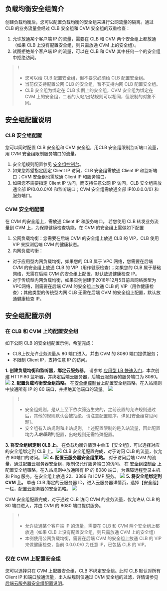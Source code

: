 ## 负载均衡安全组简介
创建负载均衡后，您可以配置负载均衡的安全组来进行公网流量的隔离。通过 CLB 的业务流量会经过 CLB 安全组和 CVM 安全组的双重检查：
1. 允许放通某个客户端 IP 的流量，需要在 CLB 和 CVM 两个安全组上都放通（如果 CLB 上没有配置安全组，则只需放通 CVM 上的安全组）。
2. 试图拒绝某个客户端 IP 的流量，可以在 CLB 和 CVM 其中任何一个的安全组中拒绝访问。
>!
> - 您可以给 CLB 配置安全组，但不要求必须给 CLB 配置安全组。
> - 当前仅支持配置公网 CLB 的安全组，暂不支持内网 CLB 配置安全组。
> - CLB 安全组为绑定在 CLB 实例上的安全组，CVM 安全组为绑定在 CVM 上的安全组，二者的入站/出站规则可以相同，但限制的对象不同。

## 安全组配置说明
### CLB 安全组配置
您可以同时配置 CLB 安全组和 CVM 安全组，用CLB 安全组限制监听端口流量，用 CVM 安全组限制服务端口的流量。
1. 安全组规则配置参见 [安全组控制台](https://console.cloud.tencent.com/cvm/securitygroup)。
2. 如果您希望指定固定 Client IP 访问，CLB 安全组需放通 Client IP 和监听端口；CVM 安全组也需放通 Client IP 和服务端口。
3. 如果您不需要指定 Client IP 访问，而支持任意公网 IP 访问，CLB 安全组需放通全部 IP(0.0.0.0/0) 和监听端口；CVM 安全组需放通全部 IP(0.0.0.0/0) 和服务端口。

### CVM 安全组配置
在 CVM 的安全组上，需放通 Client IP 和服务端口。
若您使用 CLB 转发业务流量到 CVM 上，为保障健康检查功能，在 CVM 的安全组上需做如下配置
1. 公网负载均衡：您需要在后端 CVM 的安全组上放通 CLB 的 VIP，CLB 使用 VIP 来探测后端 CVM 的健康状态。
2. 内网负载均衡：
 - 对于应用型内网负载均衡，如果您的 CLB 属于 VPC 网络，您需要在后端 CVM 的安全组上放通 CLB 的 VIP（用作健康检查）；如果您的 CLB 属于基础网络，无需在后端 CVM 的安全组上配置，默认放通健康检查 IP。
 - 对于传统型内网负载均衡，如果实例创建于2016年12月5日前且网络类型为VPC网络，则需要在后端 CVM 的安全组上放通 CLB 的 VIP（用作健康检查）；其他类型的传统型内网 CLB 无需在后端 CVM 的安全组上配置，默认放通健康检查 IP。

## 安全组配置示例
### 在 CLB 和 CVM 上均配置安全组
如下公网 CLB 的安全组配置示例，希望完成：
- CLB上仅允许业务流量从 80 端口进入，并由 CVM 的 8080 端口提供服务；
- 不限制 Client IP，支持任意 IP 的访问。

**1. 创建负载均衡和监听器，绑定云服务器。**
请参考 [应用型 LB 快速入门](http://intl.cloud.tencent.com/document/product/214/8975)，本次创建 HTTP:80 监听器，并绑定后端云服务器，后端云服务器的服务端口为 8080。
![](https://main.qcloudimg.com/raw/aaa57a0d88072f8cbb766c61146e0f32.png)
**2. 配置负载均衡安全组策略。**
在[安全组控制台](https://console.cloud.tencent.com/cvm/securitygroup)上配置安全组策略，在入站规则中放通所有 IP 的 80 端口，并拒绝其他端口的流量。
![](https://main.qcloudimg.com/raw/0c0c8b6cb02ca1ff489ed84b7e5b38ef.png)
>!
>- 安全组规则，是从上至下依次筛选生效的，之前设置的允许规则通过后，其他的规则默认会被拒绝，请注意配置顺序，详见[安全组常见问题]。
>- 安全组有入站规则和出站规则，上述配置限制的是入站流量，因此配置均为***入站规则***的配置，出站规则无需特殊配置。

**3. 将安全组绑定到 CLB 上。**
在负载均衡详情页中单击【安全组】，可以选择对应的安全组绑定到 CLB 上。
![](https://main.qcloudimg.com/raw/7a560969f658bfc6894893f9f9a7bd1b.png)
CLB 安全组配置完成，对于访问 CLB 的流量，仅允许 80端口的访问。
![](https://main.qcloudimg.com/raw/d44250c2f229f11569519a84aec400e7.png)
**4. 配置云服务器安全组策略。**
对于访问后端 CVM 的流量，通过配置云服务器安全组，限制仅允许服务端口的访问。
在 [安全组控制台](https://console.cloud.tencent.com/cvm/securitygroup) 上配置安全组策略，在入站规则中放通所有 IP 的 8080 端口，为保障远程登录主机和 Ping 服务，在安全组上放通 22、3389 和 ICMP 服务。
![](https://main.qcloudimg.com/raw/46d09c92c1184012331cbd6a7fc88bee.png)
**5. 将安全组绑定到 CVM 上。**
单击 CLB 绑定的云服务器 ID，进入云服务器详情页，选择【安全组】一栏，配置云服务器的安全策略。
![](https://main.qcloudimg.com/raw/22303eff3da59b62b9ad5b6b2aa9db3a.png)

CVM 安全组配置完成，对于通过 CLB 访问 CVM 的业务流量，仅允许从 CLB 的 80 端口进入，并由 CVM 的 8080 端口提供服务。
>!
>- 允许放通某个客户端 IP 的流量，需要在 CLB 和 CVM 两个安全组上都放通（如果 CLB 上没有配置安全组，则只需放通 CVM 上的安全组）
>- 本例使用公网负载均衡，需要在后端 CVM 的安全组上放通 CLB 的 VIP 来做健康检查，当前 0.0.0.0/0 为任意 IP，已包括 CLB 的 VIP。

### 仅在 CVM 上配置安全组
您可以选择只在 CVM 上配置安全组，CLB 不绑定安全组。此时 CLB 默认对所有 Client IP 和端口放通流量，出入站规则仅通过 CVM 安全组的过滤，详情请参见 [后端云服务器安全组配置说明](http://intl.cloud.tencent.com/document/product/214/6157)。
